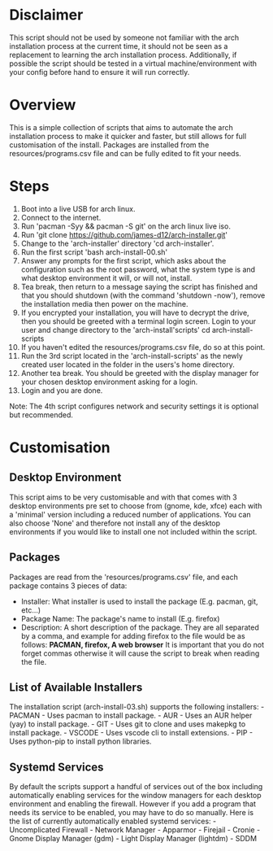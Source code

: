 # Disclaimer
This script should not be used by someone not familiar with the arch installation process at the current time, it should not be seen as a replacement to learning the arch installation process. Additionally, if possible the script should be tested in a virtual machine/environment with your config before hand to ensure it will run correctly.

# Overview
This is a simple collection of scripts that aims to automate the arch installation process to make it quicker and faster, but still allows for full customisation of the install. Packages are installed from the resources/programs.csv file and can be fully edited to fit your needs.

# Steps
1. Boot into a live USB for arch linux.
2. Connect to the internet.
3. Run 'pacman -Syy && pacman -S git' on the arch linux live iso.
4. Run 'git clone https://github.com/james-d12/arch-installer.git'
5. Change to the 'arch-installer' directory 'cd arch-installer'.
6. Run the first script 'bash arch-install-00.sh'
7. Answer any prompts for the first script, which asks about the configuration such as 
the root password, what the system type is and what desktop environment it will, or will not, install.
8. Tea break, then return to a message saying the script has finished and that you should shutdown (with the command 'shutdown -now'), remove the installation media then power on the machine.
9. If you encrypted your installation, you will have to decrypt the drive, then you should be greeted with a terminal login screen. Login to your user 
and change directory to the 'arch-install'scripts' cd arch-install-scripts
10. If you haven't edited the resources/programs.csv file, do so at this point.
11. Run the 3rd script located in the 'arch-install-scripts' as the newly created user located in the folder in the users's home directory.
12. Another tea break. You should be greeted with the display manager for your chosen desktop environment asking for a login.
13. Login and you are done. 

Note: The 4th script configures network and security settings it is optional but recommended.

# Customisation

## Desktop Environment
This script aims to be very customisable and with that comes with 3 desktop environments pre set to choose from (gnome, kde, xfce) each with a 'minimal' version including a reduced number of applications. You can also choose 'None' and therefore not install any of the desktop environments if you would like to install one not included within the script. 

## Packages
Packages are read from the 'resources/programs.csv' file, and each package contains 3 pieces of data:
 - Installer: What installer is used to install the package (E.g. pacman, git, etc...)
 - Package Name: The package's name to install (E.g. firefox)
 - Description: A short description of the package.
They are all separated by a comma, and example for adding firefox to the file would be as follows:
**PACMAN, firefox, A web browser**
It is important that you do not forget commas otherwise it will cause the script to break when reading the file.

## List of Available Installers
The installation script (arch-install-03.sh) supports the following installers:
    - PACMAN    - Uses pacman to install package.
    - AUR       - Uses an AUR helper (yay) to install package.
    - GIT       - Uses git to clone and uses makepkg to install package.
    - VSCODE    - Uses vscode cli to install extensions.
    - PIP       - Uses python-pip to install python libraries.

## Systemd Services
By default the scripts support a handful of services out of the box including automatically enabling services for the window managers for each desktop environment and enabling the firewall. However if you add a program that needs its service to be enabled, you may have to do so manually. 
Here is the list of currently automatically enabled systemd services:
    - Uncomplicated Firewall
    - Network Manager
    - Apparmor
    - Firejail
    - Cronie
    - Gnome Display Manager (gdm)
    - Light Display Manager (lightdm)
    - SDDM
    
